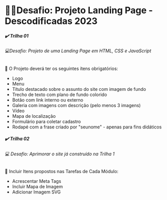 # 👩‍💻Desafio: Projeto Landing Page - Descodificadas 2023



##### ✔️ Trilha 01

###### 💻*Desafio: Projeto de uma Landing Page em HTML, CSS e JavaScript* 

:pushpin: O Projeto deverá ter os seguintes ítens obrigatórios:

- Logo
- Menu
- Título destacado sobre o assunto do site com imagem de fundo
- Trecho de texto com plano de fundo colorido
- Botão com link interno ou externo
- Galeria com imagens com descrição (pelo menos 3 imagens)
- Vídeo
- Mapa de localização
- Formulário para coletar cadastro
- Rodapé com a frase criado por "seunome" - apenas para fins didáticos



##### ✔️ Trilha 02

###### 💻 *Desafio: Aprimorar o site já construído na Trilha 1*

:pushpin: Incluir Itens propostos nas Tarefas de Cada Módulo:

- Acrescentar Meta Tags
- Incluir Mapa de Imagem
- Adicionar Imagem SVG